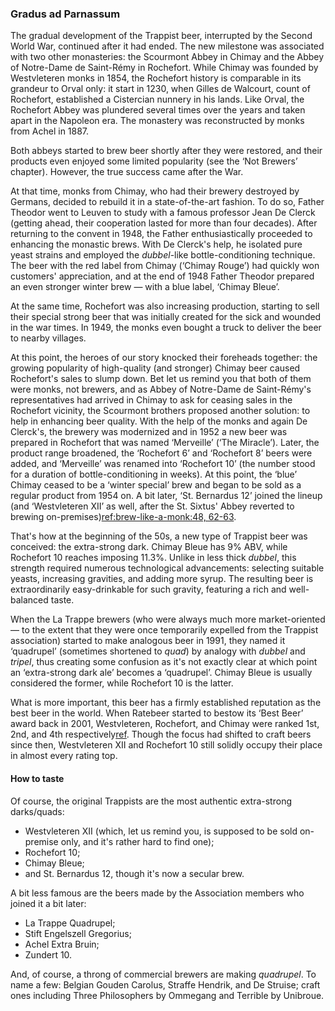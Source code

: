 ### Gradus ad Parnassum

The gradual development of the Trappist beer, interrupted by the Second World War, continued after it had ended. The new milestone was associated with two other monasteries: the Scourmont Abbey in Chimay and the Abbey of Notre-Dame de Saint-Rémy in Rochefort. While Chimay was founded by Westvleteren monks in 1854, the Rochefort history is comparable in its grandeur to Orval only: it start in 1230, when Gilles de Walcourt, count of Rochefort, established a Cistercian nunnery in his lands. Like Orval, the Rochefort Abbey was plundered several times over the years and taken apart in the Napoleon era. The monastery was reconstructed by monks from Achel in 1887.

Both abbeys started to brew beer shortly after they were restored, and their products even enjoyed some limited popularity (see the ‘Not Brewers’ chapter). However, the true success came after the War.

At that time, monks from Chimay, who had their brewery destroyed by Germans, decided to rebuild it in a state-of-the-art fashion. To do so, Father Theodor went to Leuven to study with a famous professor Jean De Clerck (getting ahead, their cooperation lasted for more than four decades). After returning to the convent in 1948, the Father enthusiastically proceeded to enhancing the monastic brews. With De Clerck's help, he isolated pure yeast strains and employed the *dubbel*-like bottle-conditioning technique. The beer with the red label from Chimay (‘Chimay Rouge’) had quickly won customers' appreciation, and at the end of 1948 Father Theodor prepared an even stronger winter brew — with a blue label, ‘Chimay Bleue’.

At the same time, Rochefort was also increasing production, starting to sell their special strong beer that was initially created for the sick and wounded in the war times. In 1949, the monks even bought a truck to deliver the beer to nearby villages.

At this point, the heroes of our story knocked their foreheads together: the growing popularity of high-quality (and stronger) Chimay beer caused Rochefort's sales to slump down. Bet let us remind you that both of them were monks, not brewers, and as Abbey of Notre-Dame de Saint-Rémy's representatives had arrived in Chimay to ask for ceasing sales in the Rochefort vicinity, the Scourmont brothers proposed another solution: to help in enhancing beer quality. With the help of the monks and again De Clerck's, the brewery was modernized and in 1952 a new beer was prepared in Rochefort that was named ‘Merveille’ (‘The Miracle’). Later, the product range broadened, the ‘Rochefort 6’ and ‘Rochefort 8’ beers were added, and ‘Merveille’ was renamed into ‘Rochefort 10’ (the number stood for a duration of bottle-conditioning in weeks). At this point, the ‘blue’ Chimay ceased to be a ‘winter special’ brew and began to be sold as a regular product from 1954 on. A bit later, ‘St. Bernardus 12’ joined the lineup (and ‘Westvleteren XII’ as well, after the St. Sixtus' Abbey reverted to brewing on-premises)[ref:brew-like-a-monk:48, 62-63]().

That's how at the beginning of the 50s, a new type of Trappist beer was conceived: the extra-strong dark. Chimay Bleue has 9% ABV, while Rochefort 10 reaches imposing 11.3%. Unlike in less thick *dubbel*, this strength required numerous technological advancements: selecting suitable yeasts, increasing gravities, and adding more syrup. The resulting beer is extraordinarily easy-drinkable for such gravity, featuring a rich and well-balanced taste.

When the La Trappe brewers (who were always much more market-oriented — to the extent that they were once temporarily expelled from the Trappist association) started to make analogous beer in 1991, they named it ‘quadrupel’ (sometimes shortened to *quad*) by analogy with *dubbel* and *tripel*, thus creating some confusion as it's not exactly clear at which point an ‘extra-strong dark ale’ becomes a ‘quadrupel’. Chimay Bleue is usually considered the former, while Rochefort 10 is the latter.

What is more important, this beer has a firmly established reputation as the best beer in the world. When Ratebeer started to bestow its ‘Best Beer’ award back in 2001, Westvleteren, Rochefort, and Chimay were ranked 1st, 2nd, and 4th respectively[ref](https://www.ratebeer.com/ratebeerbest/default_2002.asp). Though the focus had shifted to craft beers since then, Westvleteren XII and Rochefort 10 still solidly occupy their place in almost every rating top.

#### How to taste

Of course, the original Trappists are the most authentic extra-strong darks/quads:

  * Westvleteren XII (which, let us remind you, is supposed to be sold on-premise only, and it's rather hard to find one);
  * Rochefort 10;
  * Chimay Bleue;
  * and St. Bernardus 12, though it's now a secular brew.

A bit less famous are the beers made by the Association members who joined it a bit later:

  * La Trappe Quadrupel;
  * Stift Engelszell Gregorius;
  * Achel Extra Bruin;
  * Zundert 10.

And, of course, a throng of commercial brewers are making *quadrupel*. To name a few: Belgian Gouden Carolus, Straffe Hendrik, and De Struise; craft ones including Three Philosophers by Ommegang and Terrible by Unibroue.